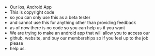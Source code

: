 - Our ios, Android App
- This is copyright code 
- so you can only use this as a beta tester
- and cannot use this for anything other than providing feedback
- as of now there is no code so you can help us if you want 
- We are trying to make an android app that will allow you to access our
- github, website, and buy our memberships so if you feel up to the job please
- help us. 
